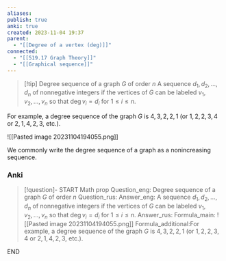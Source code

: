 ```yaml
---
aliases: 
publish: true
anki: true
created: 2023-11-04 19:37
parent:
  - "[[Degree of a vertex (deg)]]"
connected:
  - "[[519.17 Graph Theory]]"
  - "[[Graphical sequence]]"
---
```


> [!tip] Degree sequence of a graph ${} G {}$ of order $n$ 
A sequence ${} d_1, d_2, . . . , d_n$ of nonnegative integers
if the vertices of $G$ can be labeled ${} v_1,v_2,...,v_n {}$ so that $\deg v_i = d_i$ for $1 ≤ i ≤ n$.

For example, a degree sequence of the graph $G$  is $4,3,2,2,1$ (or $1,2,2,3,4$ or $2,1,4,2,3$, etc.). 

![[Pasted image 20231104194055.png]]


We commonly write the degree sequence of a graph as a nonincreasing sequence.

### Anki
> [!question]-
START
Math prop
Question_eng: Degree sequence of a graph ${} G {}$ of order $n$ 
Question_rus: 
Answer_eng: A sequence ${} d_1, d_2, . . . , d_n$ of nonnegative integers
if the vertices of $G$ can be labeled ${} v_1,v_2,...,v_n {}$ so that $\deg v_i = d_i$ for $1 ≤ i ≤ n$.
Answer_rus: 
Formula_main: ![[Pasted image 20231104194055.png]]
Formula_additional:For example, a degree sequence of the graph $G$  is $4,3,2,2,1$ (or $1,2,2,3,4$ or $2,1,4,2,3$, etc.). 
<!--ID: 1699131944477-->
END










